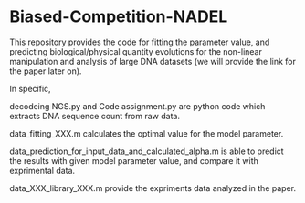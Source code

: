 # Biased-Competition-NADEL

This repository provides the code for fitting the parameter value, and predicting biological/physical quantity evolutions for the non-linear manipulation and analysis of large DNA datasets (we will provide the link for the paper later on). 

In specific, 

decodeing NGS.py and Code assignment.py are python code which extracts DNA sequence count from raw data.

data_fitting_XXX.m calculates the optimal value for the model parameter. 

data_prediction_for_input_data_and_calculated_alpha.m is able to predict the results with given model parameter value, and compare it with exprimental data. 

data_XXX_library_XXX.m provide the expriments data analyzed in the paper.

